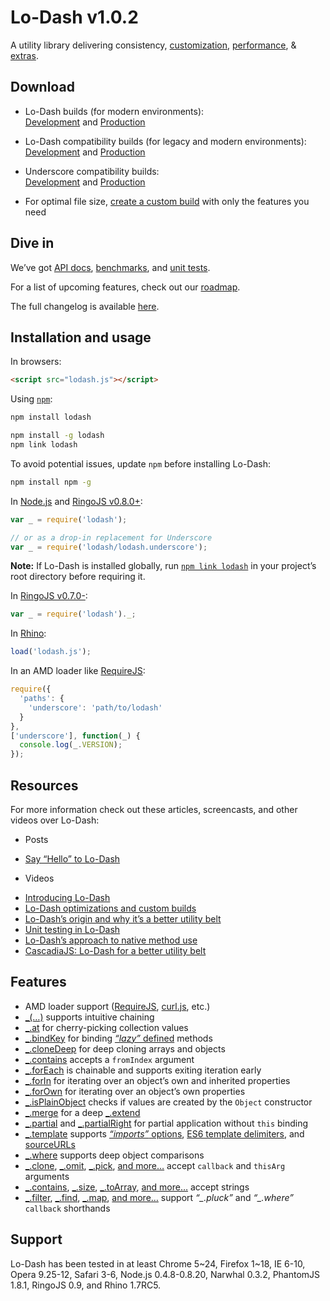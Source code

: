 # Lo-Dash v1.0.2

A utility library delivering consistency, [customization](https://lodash.com/custom-builds), [performance](https://lodash.com/benchmarks), & [extras](https://lodash.com/#features).

## Download

* Lo-Dash builds (for modern environments):<br>
[Development](https://raw.github.com/lodash/lodash/1.0.2/dist/lodash.js) and
[Production](https://raw.github.com/lodash/lodash/1.0.2/dist/lodash.min.js)

* Lo-Dash compatibility builds (for legacy and modern environments):<br>
[Development](https://raw.github.com/lodash/lodash/1.0.2/dist/lodash.compat.js) and
[Production](https://raw.github.com/lodash/lodash/1.0.2/dist/lodash.compat.min.js)

* Underscore compatibility builds:<br>
[Development](https://raw.github.com/lodash/lodash/1.0.2/dist/lodash.underscore.js) and
[Production](https://raw.github.com/lodash/lodash/1.0.2/dist/lodash.underscore.min.js)

* For optimal file size, [create a custom build](https://lodash.com/custom-builds) with only the features you need

## Dive in

We’ve got [API docs](https://lodash.com/docs), [benchmarks](https://lodash.com/benchmarks), and [unit tests](https://lodash.com/tests).

For a list of upcoming features, check out our [roadmap](https://github.com/lodash/lodash/wiki/Roadmap).

The full changelog is available [here](https://github.com/lodash/lodash/wiki/Changelog).

## Installation and usage

In browsers:

```html
<script src="lodash.js"></script>
```

Using [`npm`](http://npmjs.org/):

```bash
npm install lodash

npm install -g lodash
npm link lodash
```

To avoid potential issues, update `npm` before installing Lo-Dash:

```bash
npm install npm -g
```

In [Node.js](http://nodejs.org/) and [RingoJS v0.8.0+](http://ringojs.org/):

```js
var _ = require('lodash');

// or as a drop-in replacement for Underscore
var _ = require('lodash/lodash.underscore');
```

**Note:** If Lo-Dash is installed globally, run [`npm link lodash`](http://blog.nodejs.org/2011/03/23/npm-1-0-global-vs-local-installation/) in your project’s root directory before requiring it.

In [RingoJS v0.7.0-](http://ringojs.org/):

```js
var _ = require('lodash')._;
```

In [Rhino](http://www.mozilla.org/rhino/):

```js
load('lodash.js');
```

In an AMD loader like [RequireJS](http://requirejs.org/):

```js
require({
  'paths': {
    'underscore': 'path/to/lodash'
  }
},
['underscore'], function(_) {
  console.log(_.VERSION);
});
```

## Resources

For more information check out these articles, screencasts, and other videos over Lo-Dash:

 * Posts
  - [Say “Hello” to Lo-Dash](http://kitcambridge.be/blog/say-hello-to-lo-dash/)

 * Videos
  - [Introducing Lo-Dash](https://vimeo.com/44154599)
  - [Lo-Dash optimizations and custom builds](https://vimeo.com/44154601)
  - [Lo-Dash’s origin and why it’s a better utility belt](https://vimeo.com/44154600)
  - [Unit testing in Lo-Dash](https://vimeo.com/45865290)
  - [Lo-Dash’s approach to native method use](https://vimeo.com/48576012)
  - [CascadiaJS: Lo-Dash for a better utility belt](http://www.youtube.com/watch?v=dpPy4f_SeEk)

## Features

 * AMD loader support ([RequireJS](http://requirejs.org/), [curl.js](https://github.com/cujojs/curl), etc.)
 * [_(…)](https://lodash.com/docs#_) supports intuitive chaining
 * [_.at](https://lodash.com/docs#at) for cherry-picking collection values
 * [_.bindKey](https://lodash.com/docs#bindKey) for binding [*“lazy”* defined](http://michaux.ca/articles/lazy-function-definition-pattern) methods
 * [_.cloneDeep](https://lodash.com/docs#cloneDeep) for deep cloning arrays and objects
 * [_.contains](https://lodash.com/docs#contains) accepts a `fromIndex` argument
 * [_.forEach](https://lodash.com/docs#forEach) is chainable and supports exiting iteration early
 * [_.forIn](https://lodash.com/docs#forIn) for iterating over an object’s own and inherited properties
 * [_.forOwn](https://lodash.com/docs#forOwn) for iterating over an object’s own properties
 * [_.isPlainObject](https://lodash.com/docs#isPlainObject) checks if values are created by the `Object` constructor
 * [_.merge](https://lodash.com/docs#merge) for a deep [_.extend](https://lodash.com/docs#extend)
 * [_.partial](https://lodash.com/docs#partial) and [_.partialRight](https://lodash.com/docs#partialRight) for partial application without `this` binding
 * [_.template](https://lodash.com/docs#template) supports [*“imports”* options](https://lodash.com/docs#templateSettings_imports), [ES6 template delimiters](http://people.mozilla.org/~jorendorff/es6-draft.html#sec-7.8.6), and [sourceURLs](http://www.html5rocks.com/en/tutorials/developertools/sourcemaps/#toc-sourceurl)
 * [_.where](https://lodash.com/docs#where) supports deep object comparisons
 * [_.clone](https://lodash.com/docs#clone), [_.omit](https://lodash.com/docs#omit), [_.pick](https://lodash.com/docs#pick),
   [and more…](https://lodash.com/docs "_.assign, _.cloneDeep, _.first, _.initial, _.isEqual, _.last, _.merge, _.rest") accept `callback` and `thisArg` arguments
 * [_.contains](https://lodash.com/docs#contains), [_.size](https://lodash.com/docs#size), [_.toArray](https://lodash.com/docs#toArray),
   [and more…](https://lodash.com/docs "_.at, _.countBy, _.every, _.filter, _.find, _.forEach, _.groupBy, _.invoke, _.map, _.max, _.min, _.pluck, _.reduce, _.reduceRight, _.reject, _.shuffle, _.some, _.sortBy, _.where") accept strings
 * [_.filter](https://lodash.com/docs#filter), [_.find](https://lodash.com/docs#find), [_.map](https://lodash.com/docs#map),
   [and more…](https://lodash.com/docs "_.countBy, _.every, _.first, _.groupBy, _.initial, _.last, _.max, _.min, _.reject, _.rest, _.some, _.sortBy, _.sortedIndex, _.uniq") support *“_.pluck”* and *“_.where”* `callback` shorthands

## Support

Lo-Dash has been tested in at least Chrome 5~24, Firefox 1~18, IE 6-10, Opera 9.25-12, Safari 3-6, Node.js 0.4.8-0.8.20, Narwhal 0.3.2, PhantomJS 1.8.1, RingoJS 0.9, and Rhino 1.7RC5.
